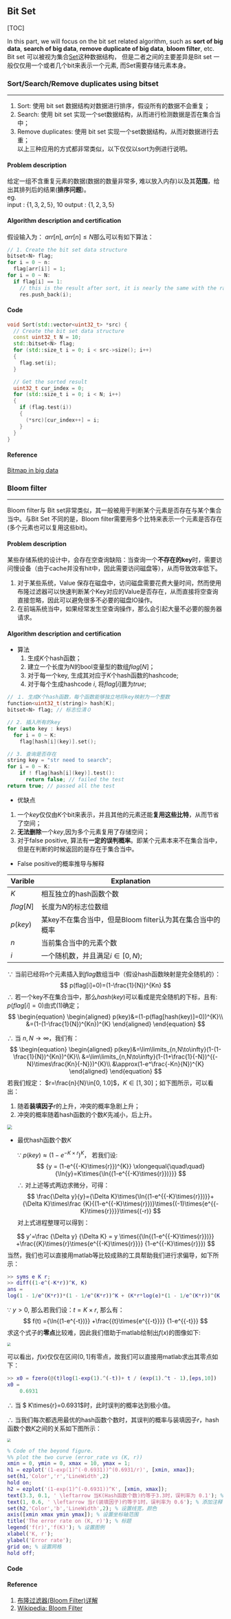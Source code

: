 



## Bit Set

[TOC]

In this part, we will focus on the bit set related algorithm, such as **sort of big data**, **search of big data**, **remove duplicate of big data**, **bloom filter**, etc.  
Bit set 可以被视为集合[Set](https://en.wikipedia.org/wiki/Set_(abstract_data_type))这种数据结构， 但是二者之间的主要差异是Bit set 一般仅仅用一个或者几个bit来表示一个元素, 而Set需要存储元素本身。

### Sort/Search/Remove duplicates using bitset

---

1. Sort: 使用 bit set 数据结构对数据进行排序，假设所有的数据不会重复；  
2. Search: 使用 bit set 实现一个set数据结构，从而进行检测数据是否在集合当中；  
3. Remove duplicates: 使用 bit set 实现一个set数据结构，从而对数据进行去重；  
   以上三种应用的方式都非常类似，以下仅仅以sort为例进行说明。

#### Problem description

给定一组不含重复元素的数据(数据的数量非常多, 难以放入内存)以及其**范围**，给出其排列后的结果(**排序问题**)。  
eg.  
	input   :  {${1, 3, 2, 5}$}, $10$
	output :  {${1,2,3,5}$}

#### Algorithm description and certification

假设输入为： $arr[n]$, ${arr[n]}\leq{N}$那么可以有如下算法：

  ```cpp
  // 1. Create the bit set data structure
  bitset<N> flag;
  for i = 0 ~ n:
    flag[arr[i]] = 1;
  for i = 0 ~ N:
    if flag[i] == 1:
      // this is the result after sort, it is nearly the same with the radix sort
      res.push_back(i);
  ```

#### Code

```cpp
void Sort(std::vector<uint32_t> *src) {
  // Create the bit set data structure
  const uint32_t N = 10;
  std::bitset<N> flag;
  for (std::size_t i = 0; i < src->size(); i++)
  {
    flag.set(i);
  }

  // Get the sorted result
  uint32_t cur_index = 0;
  for (std::size_t i = 0; i < N; i++)
  {
    if (flag.test(i))
    {
      (*src)[cur_index++] = i;
    }
  }
}

```

#### Reference

[Bitmap in big data](https://www.cnblogs.com/yangjiannr/p/da-shu-ju-chu-libitmap.html)

### Bloom filter

---

Bloom filter与 Bit set非常类似，其一般被用于判断某个元素是否存在与某个集合当中。与Bit Set 不同的是，Bloom filter需要用多个比特来表示一个元素是否存在(多个元素也可以复用这些bit)。

#### Problem description

某些存储系统的设计中，会存在空查询缺陷：当查询一个**不存在的key**时，需要访问慢设备（由于cache并没有hit中，因此需要访问磁盘等），从而导致效率低下。　
1. 对于某些系统，Value 保存在磁盘中，访问磁盘需要花费大量时间，然而使用布隆过滤器可以快速判断某个Key对应的Value是否存在，从而直接将空查询直接忽略，因此可以避免很多不必要的磁盘IO操作。 
2. 在前端系统当中，如果经常发生空查询操作，那么会引起大量不必要的服务器请求。

#### Algorithm description and certification

* 算法
  1. 生成$K$个hash函数；
  2. 建立一个长度为$N$的bool变量型的数组$flag[N]$；
  3. 对于每一个key, 生成其对应于$K$个hash函数的hashcode;
  4. 对于每个生成hashcode $i$, 将$flag[i]$置为$true$;

```cpp
// １. 生成K个hash函数，每个函数能够独立地将key映射为一个整数
function<uint32_t(string)> hash[K];
bitset<N> flag; // 标志位清０

// 2. 插入所有的key
for (auto key : keys)
  for i = 0 ~ K:
    flag[hash[i](key)].set();

// 3. 查询是否存在
string key = "str need to search";
for i = 0 ~ K:
    if ! flag[hash[i](key)].test():
      return false; // failed the test
return true; // passed all the test
```

* 优缺点

1. 一个$key$仅仅由$K$个bit来表示，并且其他的元素还能**复用这些比特**，从而节省了空间；
2. **无法删除**一个$key$,因为多个元素复用了存储空间；
3. 对于false positive, 算法有**一定的误判概率**。即某个元素本来不在集合当中，但是在判断的时候返回的是存在于集合当中。

* False positive的概率推导与解释

| Varible   | Explanation                                               |
| :-------- | --------------------------------------------------------- |
| $K$       | 相互独立的hash函数个数                                    |
| $flag[N]$ | 长度为$N$的标志位数组                                     |
| $p(key)$  | 某key不在集合当中，但是Bloom filter认为其在集合当中的概率 |
| $n$       | 当前集合当中的元素个数                                    |
| $i$       | 一个随机数，并且满足$i\in[0, N)$;                         |

 $\because$ 当前已经将$n$个元素插入到$flag$数组当中（假设hash函数映射是完全随机的）：  
$$
p(flag[i]=0)=(1-\frac{1}{N})^{Kn}
$$
 $\therefore$ 若一个key不在集合当中，那么$hash(key)$可以看成是完全随机的下标，且有: $p(flag[i]=0)$由式(1)确定；  
$$
\begin{equation}
\begin{aligned}
p(key)&=(1-p(flag[hash(key)]=0))^{K}\\
&=(1-(1-\frac{1}{N})^{Kn})^{K}
\end{aligned}
\end{equation}
$$

$\therefore$ 当 $n,N\to\infty$，我们有：  
$$
\begin{equation}
\begin{aligned}
p(key)&=\lim\limits_{n,N\to\infty}(1-(1-\frac{1}{N})^{Kn})^{K}\\
&=\lim\limits_{n,N\to\infty}(1-(1+\frac{1}{-N})^{{-N}\times\frac{Kn}{-N}})^{K}\\
&\approx(1-e^\frac{-Kn}{N})^{K}
\end{aligned}
\end{equation}
$$
若我们规定： $r=\frac{n}{N}\in[0, 1.0]$，$K\in[1, 30]$；如下图所示，可以看出：

1. 随着**装填因子**$r$的上升，冲突的概率急剧上升；
2. 冲突的概率随着hash函数的个数$K$先减小，后上升。

<img src="assets/bloom_filter_k_r_curve.jpg" style="zoom:70%" />

* 最优hash函数个数$K$ 

  $\because$ $p(key)\approx(1-e^{{-K}\times{r}})^{K}$， 若我们设:
  $$
  {y = (1-e^{{-K}\times{r}})^{K}} \xlongequal{\quad\quad}{\ln{y}=K\times{\ln{(1-e^{{-K}\times{r}})}}}
  $$
  $\therefore$ 对上述等式两边求微分，可得：
  $$
  \frac{\Delta y}{y}={\Delta K}\times{\ln{(1-e^{{-K}\times{r}})}}+{\Delta K}\times\frac {K}{(1-e^{{-K}\times{r}})}\times{(-1)\times{e^{{-K}\times{r}}}}\times{(-r)}
  $$
  对上式进程整理可以得到：


$$
  y'=\frac {\Delta y} {\Delta K} = y \times({\ln{(1-e^{{-K}\times{r}})}} +\frac{{K}\times{r}\times{e^{{-K}\times{r}}}} {1-e^{{-K}\times{r}}})
$$
  当然，我们也可以直接用matlab等比较成熟的工具帮助我们进行求偏导，如下所示：

  ```matlab
  >> syms e K r;
  >> diff((1-e^(-K*r))^K, K)
  ans =
  log(1 - 1/e^(K*r))*(1 - 1/e^(K*r))^K + (K*r*log(e)*(1 - 1/e^(K*r))^(K - 1))/e^(K*r)
  ```

  $\because$ $y>0$, 那么若我们设：$t={K}\times{r}$, 那么有：
$$
  f(t) ={\ln{(1-e^{-t})}} +\frac{{t}\times{e^{{-t}}}} {1-e^{{-t}}}
$$
  求这个式子的**零点**比较难，因此我们借助于matlab绘制出$f(x)$的图像如下:

  <img src="assets/diff_bloom_filter.jpg" style="zoom:50%" />

  可以看出，$f(x)$仅仅在区间$(0, 1]$有零点，故我们可以直接用matlab求出其零点如下：

  ```matlab
  >> x0 = fzero(@(t)log(1-exp(1).^(-t))+ t / (exp(1).^t - 1),[eps,10])
  x0 =
      0.6931
  ```

  $\therefore$ 当 $ K\times{r}=0.6931$时，此时误判的概率达到极小值。

  $\therefore$ 当我们每次都选用最优的hash函数个数时，其误判的概率与装填因子$r$，hash函数个数$K$之间的关系如下图所示：

  <img src="assets/error_bloom_filter.jpg" style="zoom:50%" />

  ```matlab
  % Code of the beyond figure.
  %% plot the two curve (error_rate vs (K, r))
  xmin = 0, ymin = 0, xmax = 10, ymax = 1;
  h1 = ezplot('(1-exp(1)^(-0.6931))^(0.6931/r)', [xmin, xmax]);
  set(h1,'Color','r','LineWidth',2)
  hold on;
  h2 = ezplot('(1-exp(1)^(-0.6931))^K', [xmin, xmax]);
  text(3.3, 0.1, ' \leftarrow 当K(Hash函数个数)约等于3.3时，误判率为 0.1'); % 添加注释
  text(1, 0.6, ' \leftarrow 当r(装填因子)约等于1时，误判率为 0.6'); % 添加注释
  set(h2,'Color','b','LineWidth',2); % 设置线宽，颜色
  axis([xmin xmax ymin ymax]); % 设置坐标轴范围
  title('The error rate on (K, r)'); % 标题
  legend('f(r)','f(K)'); % 设置图例
  xlabel('K, r');
  ylabel('Error rate');
  grid on; % 设置网格
  hold off;
  ```

  

  #### Code

  

  #### Reference

1. [布隆过滤器(Bloom Filter)详解](https://www.cnblogs.com/liyulong1982/p/6013002.html)
2. [Wikipedia: Bloom Filter](https://en.wikipedia.org/wiki/Bloom_filter)